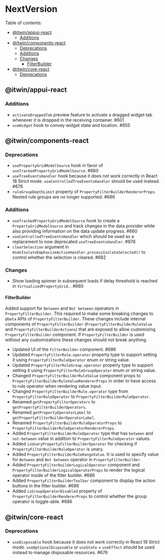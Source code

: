# NextVersion <!-- omit from toc -->

Table of contents:

- [@itwin/appui-react](#itwinappui-react)
  - [Additions](#additions)
- [@itwin/components-react](#itwincomponents-react)
  - [Deprecations](#deprecations)
  - [Additions](#additions-1)
  - [Changes](#changes)
    - [FilterBuilder](#filterbuilder)
- [@itwin/core-react](#itwincore-react)
  - [Deprecations](#deprecations-1)

## @itwin/appui-react

### Additions

- `activateDroppedTab` preview feature to activate a dragged widget tab whenever it is dropped in the receiving container. #601
- `useWidget` hook to convey widget state and location. #655

## @itwin/components-react

### Deprecations

- `usePropertyGridModelSource` hook in favor of `useTrackedPropertyGridModelSource`. #660
- `useTreeEventsHandler` hook because it does not work correctly in React 18 Strict mode. `useControlledTreeEventsHandler` should be used instead. #676
- `ruleGroupDepthLimit` property of `PropertyFilterBuilderRendererProps`. Nested rule groups are no longer supported. #686

### Additions

- `useTrackedPropertyGridModelSource` hook to create a `PropertyGridModelSource` and track changes in the data provider while also providing information on the data update progress. #660
- `useControlledTreeEventsHandler` which should be used as a replacement to now deprecated `useTreeEventsHandler`. #676
- `clearSelection` argument in `HideIsolateEmphasizeActionHandler.processIsolateSelected()` to control whether the selection is cleared. #682

### Changes

- Show loading spinner in subsequent loads if delay threshold is reached in `VirtualizedPropertyGrid.`. #660

#### FilterBuilder

Added support for `Between` and `Not between` operators in `PropertyFilterBuilder`. This required to make some breaking changes to `@beta` APIs of `PropertyFilterBuilder`. These changes include internal components of `PropertyFilterBuilder` (`PropertyFilterBuilderRuleValue` and `PropertyFilterBuilderActions`) that are exposed to allow customizing `PropertyFilterBuilder` component. If `PropertyFilterBuilder` is used without any customizations these changes should not break anything.

- Updated UI of the `FilterBuilder` component. #686
- Updated `PropertyFilterRule.operator` property type to support setting it using `PropertyFilterRuleOperator` enum or string value.
- Updated `PropertyFilterRuleGroup.operator` property type to support setting it using `PropertyFilterRuleGroupOperator` enum or string value.
- Changed `PropertyFilterBuilderRuleValue` component props to `PropertyFilterBuilderRuleValueRendererProps` in order to have access to rule operator when rendering value input.
- Changed `PropertyFilterBuilderRule.operator` type from `PropertyFilterRuleOperator` to `PropertyFilterBuilderRuleOperator`.
- Renamed `getPropertyFilterOperators` to `getPropertyFilterBuilderOperators`.
- Renamed `getPropertyOperatorLabel` to `getPropertyFilterBuilderOperatorLabel`.
- Renamed `PropertyFilterBuilderRuleOperatorProps` to `PropertyFilterBuilderRuleOperatorRendererProps`.
- Added `PropertyFilterBuilderRuleOperator` type that has `between` and `not-between` value in addition to `PropertyFilterRuleOperator` values.
- Added `isUnaryPropertyFilterBuilderOperator` for checking if `PropertyFilterBuilderRuleOperator` is unary.
- Added `PropertyFilterBuilderRuleRangeValue`. It is used to specify value for `Between` and `Not between` operator in `PropertyFilterBuilder`.
- Added `PropertyFilterBuilderLogicalOperator` component and `PropertyFilterBuilderLogicalOperatorProps` to render the logical operator inside of the filter builder. #686
- Added `PropertyFilterBuilderToolbar` component to display the action buttons in the filter builder. #686
- Added `isGroupOperatorDisabled` property of `PropertyFilterBuilderRendererProps` to control whether the group operator is toggle-able. #686

## @itwin/core-react

### Deprecations

- `useDisposable` hook because it does not work correctly in React 18 Strict mode. `useOptionalDisposable` or `useState` + `useEffect` should be used instead to manage disposable resources. #676
